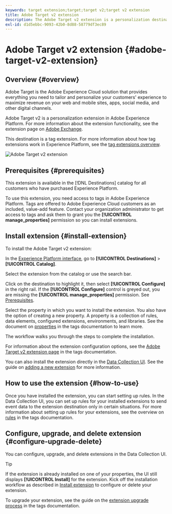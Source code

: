 ```yaml
---
keywords: target extension;target;target v2;target v2 extension
title: Adobe Target v2 extension
description: The Adobe Target v2 extension is a personalization destination in Adobe Experience Platform. For more information about the extension functionality, see the extension page on Adobe Exchange.
exl-id: d1d5ebbc-9093-42b0-8d88-58779df3ec89
---
```

# Adobe Target v2 extension {#adobe-target-v2-extension}

## Overview {#overview}

Adobe Target is the Adobe Experience Cloud solution that provides everything you need to tailor and personalize your customers' experience to maximize revenue on your web and mobile sites, apps, social media, and other digital channels.

Adobe Target v2 is a personalization extension in Adobe Experience Platform. For more information about the extension functionality, see the extension page on [Adobe Exchange](https://exchange.adobe.com/experiencecloud.details.102722.adobe-target-v2-launch-extension.html).

This destination is a tag extension. For more information about how tag extensions work in Experience Platform, see the [tag extensions overview](../launch-extensions/overview.md).

![Adobe Target v2 extension](../../assets/catalog/personalization/adobe-target-v2/catalog.png)

## Prerequisites {#prerequisites}

This extension is available in the [!DNL Destinations] catalog for all customers who have purchased Experience Platform.

To use this extension, you need access to tags in Adobe Experience Platform. Tags are offered to Adobe Experience Cloud customers as an included, value-add feature. Contact your organization administrator to get access to tags and ask them to grant you the **[!UICONTROL manage_properties]** permission so you can install extensions.

## Install extension {#install-extension}

To install the Adobe Target v2 extension:

In the [Experience Platform interface](https://platform.adobe.com/), go to **[!UICONTROL Destinations]** > **[!UICONTROL Catalog]**.

Select the extension from the catalog or use the search bar.

Click on the destination to highlight it, then select **[!UICONTROL Configure]** in the right rail. If the **[!UICONTROL Configure]** control is greyed out, you are missing the **[!UICONTROL manage_properties]** permission. See [Prerequisites](#prerequisites).

Select the property in which you want to install the extension. You also have the option of creating a new property. A property is a collection of rules, data elements, configured extensions, environments, and libraries. See the document on [properties](../../../tags/ui/administration/companies-and-properties.md#properties-page) in the tags documentation to learn more.

The workflow walks you through the steps to complete the installation.

For information about the extension configuration options, see the [Adobe Target v2 extension page](../../../tags/extensions/client/target-v2/overview.md) in the tags documentation.

You can also install the extension directly in the [Data Collection UI](https://experience.adobe.com/#/data-collection/). See the guide on [adding a new extension](../../../tags/ui/managing-resources/extensions/overview.md#add-a-new-extension) for more information.


## How to use the extension {#how-to-use}

Once you have installed the extension, you can start setting up rules. In the Data Collection UI, you can set up rules for your installed extensions to send event data to the extension destination only in certain situations. For more information about setting up rules for your extensions, see the overview on [rules](../../../tags/ui/managing-resources/rules.md) in the tags documentation.

## Configure, upgrade, and delete extension {#configure-upgrade-delete}

You can configure, upgrade, and delete extensions in the Data Collection UI.

>[!TIP]
>
>If the extension is already installed on one of your properties, the UI still displays **[!UICONTROL Install]** for the extension. Kick off the installation workflow as described in [Install extension](#install-extension) to configure or delete your extension.

To upgrade your extension, see the guide on the [extension upgrade process](../../../tags/ui/managing-resources/extensions/extension-upgrade.md) in the tags documentation.
